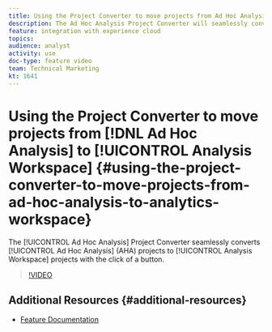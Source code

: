 ```yaml
---
title: Using the Project Converter to move projects from Ad Hoc Analysis to Analytics Workspace
description: The Ad Hoc Analysis Project Converter will seamlessly convert Ad Hoc Analysis (AHA) projects to Analysis Workspace projects with the click of a button.
feature: integration with experience cloud
topics: 
audience: analyst
activity: use
doc-type: feature video
team: Technical Marketing
kt: 1641
---
```


# Using the Project Converter to move projects from [!DNL Ad Hoc Analysis] to [!UICONTROL Analysis Workspace] {#using-the-project-converter-to-move-projects-from-ad-hoc-analysis-to-analytics-workspace}

The [!UICONTROL Ad Hoc Analysis] Project Converter seamlessly converts [!UICONTROL Ad Hoc Analysis] (AHA) projects to [!UICONTROL Analysis Workspace] projects with the click of a button.

>[!VIDEO](https://video.tv.adobe.com/v/23118/?quality=12)

## Additional Resources {#additional-resources}

* [Feature Documentation](https://marketing.adobe.com/resources/help/en_US/analytics/aha2aw/)
